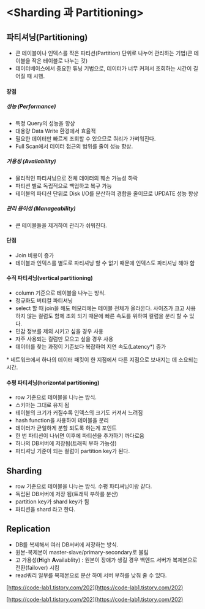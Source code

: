 # <Sharding 과 Partitioning>
## 파티셔닝(Partitioning)
- 큰 테이블이나 인덱스를 작은 파티션(Partition) 단위로 나누어 관리하는 기법(큰 테이블을 작은 테이블로 나누는 것)
- 데이터베이스에서 중요한 튜닝 기법으로, 데이터가 너무 커져서 조회하는 시간이 길어질 때 시행. 

#### 장점
##### 성능 (Performance)
- 특정 Query의 성능을 향상
- 대용량 Data Write 환경에서 효율적
- 필요한 데이터만 빠르게 조회할 수 있으므로 쿼리가 가벼워진다.
- Full Scan에서 데이터 접근의 범위를 줄여 성능 향상. 


##### 가용성 (Availability)
- 물리적인 파티셔닝으로 전체 데이터의 훼손 가능성 하락
- 파티션 별로 독립적으로 백업하고 복구 가능
- 테이블의 파티션 단위로 Disk I/O를 분산하여 경합을 줄이므로 UPDATE 성능 향상   

##### 관리 용이성 (Manageability)
- 큰 테이블들을 제거하여 관리가 쉬워진다.

#### 단점
- Join 비용이 증가
- 테이블과 인덱스를 별도로 파티셔닝 할 수 없기 때문에 인덱스도 파티셔닝 해야 함

#### 수직 파티셔닝(vertical partitioning)
- column 기준으로 테이블을 나누는 방식. 
- 정규화도 버티컬 파티셔닝
- select 할 때 join을 해도 메모리에는 테이블 전체가 올라온다.
	사이즈가 크고 사용하지 않는 컬럼도 함께 조회 되기 때문에 빠른 속도를 위하여 컬럼을 분리 할 수 있다. 
- 민감 정보를 제외 시키고 싶을 경우 사용
- 자주 사용되는 컬럼만 모으고 싶을 경우 사용
- 데이터를 찾는 과정이 기존보다 복잡하여 지연 속도(Latency*) 증가

\* 네트워크에서 하나의 데이터 패킷이 한 지점에서 다른 지점으로 보내지는 데 소요되는 시간.

#### 수평 파티셔닝(horizontal partitioning)
- row 기준으로 테이블을 나누는 방식. 
- 스키마는 그대로 유지 됨
- 테이블의 크기가 커질수록 인덱스의 크기도 커져서 느려짐
- hash function을 사용하여 테이블을 분리
- 데이터가 균일하게 분할 되도록 하는게 포인트
- 한 번 파티션이 나뉘면 이후에 파티션을 추가하기 까다로움
- 하나의 DB서버에 저장됨(트래픽 부하 가능성)
- 파티셔닝 기준이 되는 컬럼이 partition key가 된다.

## Sharding
- row 기준으로 테이블을 나누는 방식. 수평 파티셔닝이랑 같다.
- 독립된 DB서버에 저장 됨(트래픽 부하를 분산)
- partition key가 shard key가 됨
- 파티션을 shard 라고 한다.

## Replication
- DB를 복제해서 여러 DB서버에 저장하는 방식.
- 원본-복제본이 master-slave/primary-secondary로 불림
- 고 가용성(**H**igh **A**vailablity) : 원본이 장애가 생길 경우 백엔드 서버가 복제본으로 전환(failover) 시킴
- read쿼리 일부를 복제본으로 분산 하여 서버 부하를 낮춰 줄 수 있다.

 [https://code-lab1.tistory.com/202](https://code-lab1.tistory.com/202)  
 
 [https://code-lab1.tistory.com/202](https://code-lab1.tistory.com/202)
